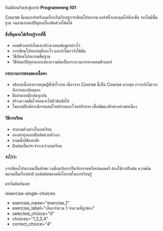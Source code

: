 
ยินดีต้อนรับเข้าสู่คอร์ส **Programming 101**

Course นี้เหมาะสำหรับคนที่จะเริ่มเรียนรู้การเขียนโปรแกรม 
คอร์สนี้จะพาคุณไปทีละขั้น จากไม่มีพื้นฐาน จนสามารถแก้ปัญหาเบื้องต้นด้วยโค้ดได้

#### สิ่งที่คุณจะได้เรียนรู้จากที่นี้

- คอมพิวเตอร์เก็บและประมวลผลข้อมูลอย่างไร
- การเขียนโปรแกรมคืออะไร และทำไมเราจึงใช้มัน
- วิธีเขียนโปรแกรมพื้นฐาน
- วิธีคิดแก้ปัญหาและแปลงความคิดเป็นกระบวนการทางคอมพิวเตอร์

#### กระบวนการสอนของเนื้อหา

- อธิบายเนื้อหาทางทฤษฎีที่เข้าใจง่าย เนื่องจาก Course นี้เป็น Course แรกสุด เราจะยังไม่เจาะลึกรายละเอียดมาก
- ฝึกทำแบบฝึกหัดทุกอัน
- สร้างความมั่นใจก่อนจะไปหัวข้อถัดไป
- ในแบบฝึกหัดจะมีการผสมโจทย์ง่ายและโจทย์ท้าทาย เพื่อพัฒนาทักษะอย่างต่อเนื่อง

#### วิธีการเรียน

- ทำตามตัวอย่างในบทเรียน
- ลองทำทุกแบบฝึกหัดด้วยตัวเอง
- ถามเมื่อมีข้อสงสัย
- ฝึกฝนเป็นประจำระหว่างบทเรียน

#### จำไว้ว่า

การเขียนโปรแกรมเป็นทักษะ เหมือนกับการปั่นจักรยานหรือเล่นดนตรี ต้องใช้การฝึกฝน
ความผิดพลาดเป็นเรื่องปกติ ทุกข้อผิดพลาดคือโอกาสในการเรียนรู้

มาเริ่มต้นกันเลย

/exercise-single-choices
- exercise_name="exercise_1"
- exercise_label="เลือกจำนวน 1 จำนวนที่ถูกต้อง"
- selected_choice="0"
- choices="1,2,3,4"
- correct_choice="4"
